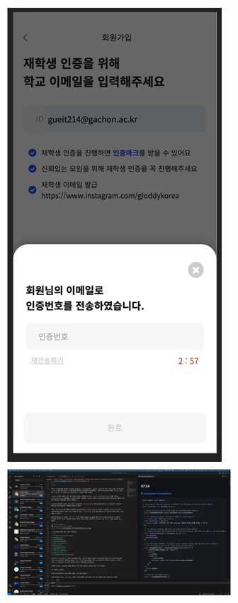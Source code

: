 <!-- ![](2023-07-26-00-41-42.png) // 이미지 없으면 빌드 오류 납니다.. 직접 돌려보고 푸시 해주세용 -->

![Alt text](image-10.png)

![](2023-07-26-00-42-50.png)
